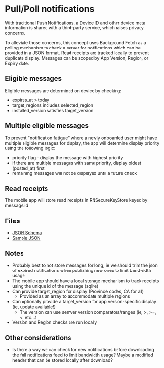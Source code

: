 # Pull/Poll notifications

With traditional Push Notifications, a Device ID and other device meta information is shared with a third-party service, which raises privacy concerns.

To alleviate those concerns, this concept uses Background Fetch as a polling mechanism to check a server for notifications which can be provided in a JSON format. Read receipts are tracked locally to prevent duplicate display. Messages can be scoped by App Version, Region, or Expiry date.

## Eligible messages

Eligible messages are determined on device by checking:

- expires_at > today
- target_regions includes selected_region
- installed_version satisfies target_version

## Multiple eligible messages

To prevent "notification fatigue" where a newly onboarded user might have multiple eligible messages for display, the app will determine display priority using the following logic:

- priority flag - display the message with highest priority
- if there are multiple messages with same priority, display oldest (posted_at) first
- remaining messages will not be displayed until a future check

## Read receipts

The mobile app will store read receipts in RNSecureKeyStore keyed by message.id

## Files

- [JSON Schema](schema.json)
- [Sample JSON](index.json)

## Notes

- Probably best to not store messages for long, ie we should trim the json of expired notifications when publishing new ones to limit bandwidth usage
- The mobile app should have a local storage mechanism to track receipts using the unique id of the message (sqlite)
- Can provide target_region for display (Province codes, CA for all)
  - Provided as an array to accommodate multiple regions
- Can optionally provide a target_version for app version-specific display (ie, update available!)
  - The version can use semver version comparators/ranges (ie, >, >=, <, etc...)
- Version and Region checks are run locally

## Other considerations

- Is there a way we can check for new notifications before downloading the full notifications feed to limit bandwidth usage? Maybe a modified header that can be stored locally after download?
